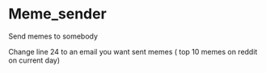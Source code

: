 # Meme_sender
Send memes to somebody

Change line 24 to an email you want sent memes ( top 10 memes on reddit on current day)
